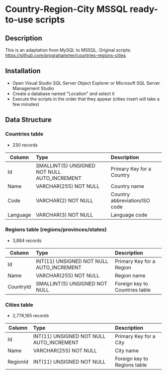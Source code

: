 # Country-Region-City MSSQL ready-to-use scripts

## Description
This is an adaptation from MySQL to MSSQL.
Original scripts:
https://github.com/prograhammer/countries-regions-cities 

## Installation
- Open Visual Studio SQL Server Object Explorer or Microsoft SQL Server Management Studio
- Create a database named "Location" and select it
- Execute the scripts in the order that they appear (cities insert will take a few minutes)

## Data Structure

### Countries table

- 230 records

| Column        | Type                                         | Description                      |
| ------------- |:---------------------------------------------| :--------------------------------|
| Id            | SMALLINT(5) UNSIGNED NOT NULL AUTO_INCREMENT | Primary Key for a Country        |
| Name          | VARCHAR(255) NOT NULL                        | Country name                     |
| Code          | VARCHAR(2) NOT NULL                          | Country abbreviation/ISO code             |
| Language      | VARCHAR(3) NOT NULL                          | Language code                    |

### Regions table (regions/provinces/states)

- 3,884 records

| Column        | Type                                         | Description                            |
| ------------- |:---------------------------------------------| :--------------------------------------|
| Id            | INT(11) UNSIGNED NOT NULL AUTO_INCREMENT     | Primary Key for a Region               |
| Name          | VARCHAR(255) NOT NULL                        | Region name                            |
| CountryId     | SMALLINT(5) UNSIGNED NOT NULL                | Foreign key to Countries table         |

### Cities table

- 2,778,165 records

| Column        | Type                                         | Description                                   |
| ------------- |:---------------------------------------------| :---------------------------------------------|
| Id            | INT(11) UNSIGNED NOT NULL AUTO_INCREMENT     | Primary Key for a City                        |
| Name          | VARCHAR(255) NOT NULL                        | City name                                     |
| RegionId      | INT(11) UNSIGNED NOT NULL                    | Foreign key to Regions table                  |
